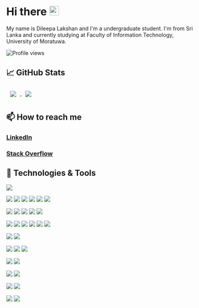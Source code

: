 # Hi there <img src="https://raw.githubusercontent.com/MartinHeinz/MartinHeinz/master/wave.gif" width="25px">

My name is Dileepa Lakshan and I'm a undergraduate student. I'm from Sri Lanka and currently studying at Faculty of Information Technology, University of Moratuwa.

![Profile views](https://gpvc.arturio.dev/Dileepa97)

## &#x1f4c8; GitHub Stats

<a href="https://github.com/Dileepa97/Dileepa97">
  <img align="center" style="margin:10px" src="https://github-readme-stats.vercel.app/api?username=Dileepa97&hide=stars,issues&count_private=true&show_icons=true&theme=dracula&border_radius=50&include_all_commits=true&show_owner=true&title_color=2bbc8a&text_color=c9cacc&icon_color=2bbc8a&bg_color=1d1f21" />
</a>
<a href="https://github.com/Dileepa97/Dileepa97">
  <img align="center" style="margin:10px" src="https://github-readme-stats.vercel.app/api/wakatime?username=Dileepa97&theme=dracula&border_radius=50&custom_title=Weekly%20Activities&title_color=2bbc8a&text_color=c9cacc&icon_color=2bbc8a&bg_color=1d1f21&" />
</a>

## 📫 How to reach me

<h3><a href = "https://www.linkedin.com/in/dileepa-karunathilake/">LinkedIn</a> </h2>
<h3><a href = "https://stackoverflow.com/users/12699502/dileepa-lakshan" >  Stack Overflow </a> </h2>

## 🔧 Technologies & Tools

![](https://img.shields.io/badge/OS-Windows-informational?style=flat&logo=windows&logoColor=white&color=2bbc8a)

![](https://img.shields.io/badge/Editor-IntelliJ_IDE-informational?style=flat&logo=intellij-idea&logoColor=white&color=2bbc8a)
![](https://img.shields.io/badge/Editor-VS_Code-informational?style=flat&logo=visual-studio-code&logoColor=white&color=2bbc8a)
![](https://img.shields.io/badge/Editor-Visual_Studio-informational?style=flat&logo=visual-studio&logoColor=white&color=2bbc8a)
![](https://img.shields.io/badge/Editor-Android_Studio-informational?style=flat&logo=android-studio&logoColor=white&color=2bbc8a)
![](https://img.shields.io/badge/Editor-Eclipse_IDE-informational?style=flat&logo=eclipse-ide&logoColor=white&color=2bbc8a)
![](https://img.shields.io/badge/Editor-Atmel_Studio-informational?style=flat&logo=&logoColor=white&color=2bbc8a)

![](https://img.shields.io/badge/Lang-Java-informational?style=flat&logo=java&logoColor=white&color=2bbc8a)
![](https://img.shields.io/badge/Lang-C-informational?style=flat&logo=c&logoColor=white&color=2bbc8a)
![](https://img.shields.io/badge/Lang-JavaScript-informational?style=flat&logo=javascript&logoColor=white&color=2bbc8a)
![](https://img.shields.io/badge/Lang-Dart-informational?style=flat&logo=dart&logoColor=white&color=2bbc8a)
![](https://img.shields.io/badge/Lang-C_Sharp-informational?style=flat&logo=c-sharp&logoColor=white&color=2bbc8a)

![](https://img.shields.io/badge/Web-HTML-informational?style=flat&logo=html5&logoColor=white&color=2bbc8a)
![](https://img.shields.io/badge/Web-JavaScript-informational?style=flat&logo=javascript&logoColor=white&color=2bbc8a)
![](https://img.shields.io/badge/Web-CSS-informational?style=flat&logo=css3&logoColor=white&color=2bbc8a)
![](https://img.shields.io/badge/Web-Angular-informational?style=flat&logo=angular&logoColor=white&color=2bbc8a)
![](https://img.shields.io/badge/Web-React-informational?style=flat&logo=react&logoColor=white&color=2bbc8a)
![](https://img.shields.io/badge/Web-Vue_js-informational?style=flat&logo=vue.js&logoColor=white&color=2bbc8a)

![](https://img.shields.io/badge/Mobile-Flutter-informational?style=flat&logo=flutter&logoColor=white&color=2bbc8a)
![](https://img.shields.io/badge/Mobile-Android-informational?style=flat&logo=android&logoColor=white&color=2bbc8a)

![](https://img.shields.io/badge/BackEnd-Spring_Boot-informational?style=flat&logo=spring-boot&logoColor=white&color=2bbc8a)
![](https://img.shields.io/badge/BackEnd-.Net_Core-informational?style=flat&logo=.net&logoColor=white&color=2bbc8a)
![](https://img.shields.io/badge/BackEnd-.Net_Framework-informational?style=flat&logo=.net&logoColor=white&color=2bbc8a)

![](https://img.shields.io/badge/DB-MS_SQL-informational?style=flat&logo=Microsoft-SQL-Server&logoColor=white&color=2bbc8a)
![](https://img.shields.io/badge/DB-MongoDB-informational?style=flat&logo=mongodb&logoColor=white&color=2bbc8a)

![](https://img.shields.io/badge/Cloud-Azure-informational?style=flat&logo=microsoft-azure&logoColor=white&color=2bbc8a)
![](https://img.shields.io/badge/Cloud-Firebase-informational?style=flat&logo=firebase&logoColor=white&color=2bbc8a)

![](https://img.shields.io/badge/Version_Control-Git-informational?style=flat&logo=git&logoColor=white&color=2bbc8a)
![](https://img.shields.io/badge/Version_Control-TFVC-informational?style=flat&logo=&logoColor=white&color=2bbc8a)

![](https://img.shields.io/badge/Platform-GitHub-informational?style=flat&logo=github&logoColor=white&color=2bbc8a)
![](https://img.shields.io/badge/Platform-Azure_DevOps-informational?style=flat&logo=azure-devops&logoColor=white&color=2bbc8a)

<!-- Resources -->
<!-- Icons: https://simpleicons.org/ -->
<!-- GitHub Stats: https://github.com/anuraghazra/github-readme-stats -->
<!-- Emojis: https://emojipedia.org/emoji/ -->
<!-- HTML Emojis: https://www.fileformat.info/index.htm -->
<!-- Shields: https://shields.io/ -->
<!-- Awesome GitHub Profile README: https://github.com/abhisheknaiidu/awesome-github-profile-readme -->

